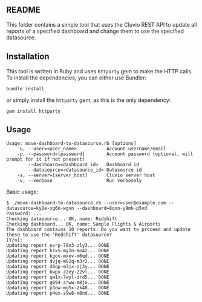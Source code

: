 ## README

This folder contains a simple tool that uses the Cluvio REST API to update all reports of a specified dashboard and change them to use the specified datasource. 

## Installation

This tool is written in Ruby and uses `httparty` gem to make the HTTP calls.
To install the dependencies, you can either use Bundler:

```
bundle install
```

or simply install the `httparty` gem, as this is the only dependency:

```
gem install httparty
```

## Usage

```
Usage: move-dashboard-to-datasource.rb [options]
    -u, --user=<user_name>           Account username/email
    -p, --password=[password]        Account password (optional, will prompt for it if not present)
        --dashboard=<dashboard_id>   Dashboard id
        --datasource=<datasource_id> Datasource id
    -s, --server=[server_host]       Cluvio server host
    -v, --verbose                    Run verbosely
```

Basic usage:
```
$ ./move-dashboard-to-datasource.rb --user=user@example.com --datasource=ky2e-xg6n-wgvn --dashboard=8qxn-y9mk-p5vd
Password: ...
Checking datasource... OK, name: Redshift
Checking dashboard... OK, name: Sample Flights & Airports
The dashboard contains 10 reports. Do you want to proceed and update these to use the 'Redshift' datasource?
[Y/n]:
Updating report evrp-70n3-zly3... DONE
Updating report k1x5-my1n-mo42... DONE
Updating report kgov-mxov-m6qd... DONE
Updating report dvjq-m82q-m3r2... DONE
Updating report d6qp-m3jx-zj3y... DONE
Updating report 6wpx-z2ey-z2vl... DONE
Updating report qw1x-7wyl-zrd5... DONE
Updating report q694-zrww-m8jo... DONE
Updating report p3ow-mg5x-zk48... DONE
Updating report p4ex-z9w8-m8nd... DONE
```
